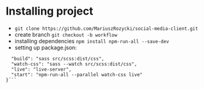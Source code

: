 # Installing project
- ```git clone https://github.com/MariuszRozycki/social-media-client.git```
- create branch ```git checkout -b workflow```
- installing dependencies ```npm install npm-run-all --save-dev```
- setting up package.json: 
```"scripts": {
  "build": "sass src/scss:dist/css",
  "watch-css": "sass --watch src/scss:dist/css",
  "live": "live-server",
  "start": "npm-run-all --parallel watch-css live"
}```

